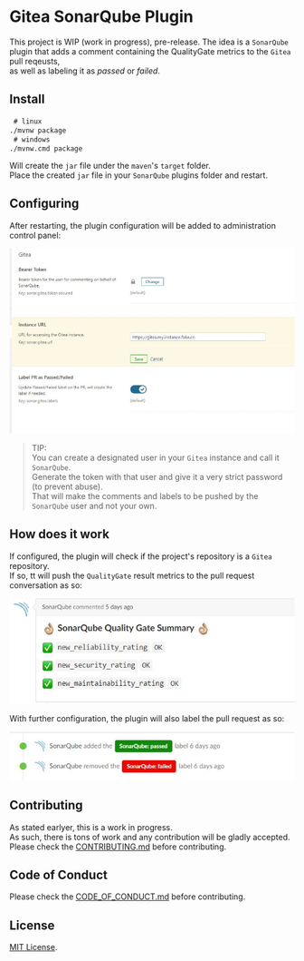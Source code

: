 # Gitea SonarQube Plugin

This project is WIP (work in progress), pre-release.
The idea is a `SonarQube` plugin that adds a comment containing the QualityGate metrics to the `Gitea` pull reqeusts,</br>
as well as labeling it as *passed* or *failed*.

## Install

```shell
 # linux
./mvnw package
 # windows
./mvnw.cmd package
```

Will create the `jar` file under the `maven`'s  `target` folder.</br>
Place the created `jar` file in your `SonarQube` plugins folder and restart.

## Configuring

After restarting, the plugin configuration will be added to administration control panel:</br>

![Configuration](pics/plugin-configuration.jpg)

> TIP:</br>
> You can create a designated user in your `Gitea` instance and call it `SonarQube`.</br>
> Generate the token with that user and give it a very strict password (to prevent abuse).</br>
> That will make the comments and labels to be pushed by the `SonarQube` user and not your own.

## How does it work

If configured, the plugin will check if the project's repository is a `Gitea` repository.</br>
If so, tt will push the `QualityGate` result metrics to the pull request conversation as so:</br>

![Comment](pics/plugin-comment.jpg)

With further configuration, the plugin will also label the pull request as so:</br>

![Labels](pics/plugin-labels.jpg)

## Contributing

As stated earlyer, this is a work in progress.</br>
As such, there is tons of work and any contribution will be gladly accepted.</br>
Please check the [CONTRIBUTING.md](CONTRIBUTING.md) before contributing.

## Code of Conduct

Please check the [CODE_OF_CONDUCT.md](CODE_OF_CONDUCT.md) before contributing.

## License

[MIT License](LICENSE).
